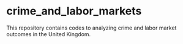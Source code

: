 # crime_and_labor_markets
This repository contains codes to analyzing crime and labor market outcomes in the United Kingdom. 

